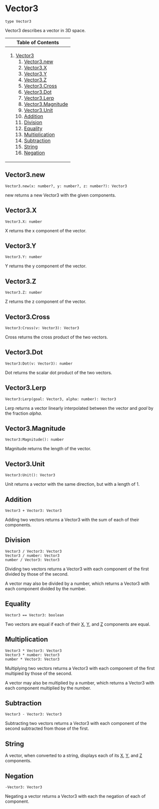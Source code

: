# Vector3
[Vector3]: #user-content-vector3
```
type Vector3
```

Vector3 describes a vector in 3D space.

<table>
<thead><tr><th>Table of Contents</th></tr></thead>
<tbody><tr><td>

1. [Vector3][Vector3]
	1. [Vector3.new][Vector3.new]
	2. [Vector3.X][Vector3.X]
	3. [Vector3.Y][Vector3.Y]
	4. [Vector3.Z][Vector3.Z]
	5. [Vector3.Cross][Vector3.Cross]
	6. [Vector3.Dot][Vector3.Dot]
	7. [Vector3.Lerp][Vector3.Lerp]
	8. [Vector3.Magnitude][Vector3.Magnitude]
	9. [Vector3.Unit][Vector3.Unit]
	10. [Addition][Vector3.__add]
	11. [Division][Vector3.__div]
	12. [Equality][Vector3.__eq]
	13. [Multiplication][Vector3.__mul]
	14. [Subtraction][Vector3.__sub]
	15. [String][Vector3.__tostring]
	16. [Negation][Vector3.__unm]

</td></tr></tbody>
</table>

## Vector3.new
[Vector3.new]: #user-content-vector3new
```
Vector3.new(x: number?, y: number?, z: number?): Vector3
```

new returns a new Vector3 with the given components.

## Vector3.X
[Vector3.X]: #user-content-vector3x
```
Vector3.X: number
```

X returns the x component of the vector.

## Vector3.Y
[Vector3.Y]: #user-content-vector3y
```
Vector3.Y: number
```

Y returns the y component of the vector.

## Vector3.Z
[Vector3.Z]: #user-content-vector3z
```
Vector3.Z: number
```

Z returns the z component of the vector.

## Vector3.Cross
[Vector3.Cross]: #user-content-vector3cross
```
Vector3:Cross(v: Vector3): Vector3
```

Cross returns the cross product of the two vectors.

## Vector3.Dot
[Vector3.Dot]: #user-content-vector3dot
```
Vector3:Dot(v: Vector3): number
```

Dot returns the scalar dot product of the two vectors.

## Vector3.Lerp
[Vector3.Lerp]: #user-content-vector3lerp
```
Vector3:Lerp(goal: Vector3, alpha: number): Vector3
```

Lerp returns a vector linearly interpolated between the vector and
*goal* by the fraction *alpha*.

## Vector3.Magnitude
[Vector3.Magnitude]: #user-content-vector3magnitude
```
Vector3:Magnitude(): number
```

Magnitude returns the length of the vector.

## Vector3.Unit
[Vector3.Unit]: #user-content-vector3unit
```
Vector3:Unit(): Vector3
```

Unit returns a vector with the same direction, but with a length of 1.

## Addition
[Vector3.__add]: #user-content-addition
```
Vector3 + Vector3: Vector3
```

Adding two vectors returns a Vector3 with the sum of each of their
components.

## Division
[Vector3.__div]: #user-content-division
```
Vector3 / Vector3: Vector3
Vector3 / number: Vector3
number / Vector3: Vector3
```

Dividing two vectors returns a Vector3 with each component of the first
divided by those of the second.

A vector may also be divided by a number, which returns a Vector3 with each
component divided by the number.

## Equality
[Vector3.__eq]: #user-content-equality
```
Vector3 == Vector3: boolean
```

Two vectors are equal if each of their [X][Vector3.X], [Y][Vector3.Y],
and [Z][Vector3.Z] components are equal.

## Multiplication
[Vector3.__mul]: #user-content-multiplication
```
Vector3 * Vector3: Vector3
Vector3 * number: Vector3
number * Vector3: Vector3
```

Multiplying two vectors returns a Vector3 with each component of the
first multipied by those of the second.

A vector may also be multiplied by a number, which returns a Vector3 with
each component multiplied by the number.

## Subtraction
[Vector3.__sub]: #user-content-subtraction
```
Vector3 - Vector3: Vector3
```

Subtracting two vectors returns a Vector3 with each component of the
second subtracted from those of the first.

## String
[Vector3.__tostring]: #user-content-string

A vector, when converted to a string, displays each of its
[X][Vector3.X], [Y][Vector3.Y], and [Z][Vector3.Z] components.

## Negation
[Vector3.__unm]: #user-content-negation
```
-Vector3: Vector3
```

Negating a vector returns a Vector3 with each the negation of each of
component.

